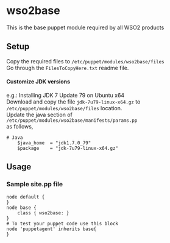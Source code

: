 # wso2base
This is the base puppet module required by all WSO2 products  

## Setup
Copy the required files to ```/etc/puppet/modules/wso2base/files```  
Go through the ```FilesToCopyHere.txt``` readme file.   
#### Customize JDK versions
e.g.: Installing JDK 7 Update 79 on Ubuntu x64  
Download and copy the file ```jdk-7u79-linux-x64.gz``` to  ```/etc/puppet/modules/wso2base/files``` location.  
Update the java section of ```/etc/puppet/modules/wso2base/manifests/params.pp```   
as follows,  
```
# Java
    $java_home  = "jdk1.7.0_79"
    $package    = "jdk-7u79-linux-x64.gz"
```
## Usage
### Sample site.pp file
```
node default {  
}  
node base {  
    class { wso2base: }  
}  
# To test your puppet code use this block  
node 'puppetagent' inherits base{  
}   
```
